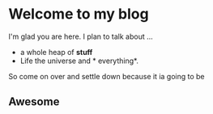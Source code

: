 # Welcome to my blog

I'm glad you are here. I plan to talk about ...

- a whole heap of **stuff**
- Life the universe and * everything*.

So come on over and settle down because it ia going to be 
## Awesome
